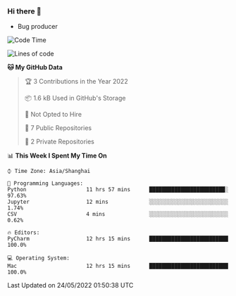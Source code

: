 ### Hi there 👋
* Bug producer
<!--START_SECTION:waka-->
![Code Time](http://img.shields.io/badge/Code%20Time-0%20secs-blue)

![Lines of code](https://img.shields.io/badge/From%20Hello%20World%20I%27ve%20Written-5%20Thousand%20lines%20of%20code-blue)

**🐱 My GitHub Data** 

> 🏆 3 Contributions in the Year 2022
 > 
> 📦 1.6 kB Used in GitHub's Storage 
 > 
> 🚫 Not Opted to Hire
 > 
> 📜 7 Public Repositories 
 > 
> 🔑 2 Private Repositories  
 > 
📊 **This Week I Spent My Time On** 

```text
⌚︎ Time Zone: Asia/Shanghai

💬 Programming Languages: 
Python                   11 hrs 57 mins      ████████████████████████░   97.63% 
Jupyter                  12 mins             ░░░░░░░░░░░░░░░░░░░░░░░░░   1.74% 
CSV                      4 mins              ░░░░░░░░░░░░░░░░░░░░░░░░░   0.62%

🔥 Editors: 
PyCharm                  12 hrs 15 mins      █████████████████████████   100.0%

💻 Operating System: 
Mac                      12 hrs 15 mins      █████████████████████████   100.0%

```


 Last Updated on 24/05/2022 01:50:38 UTC
<!--END_SECTION:waka-->
